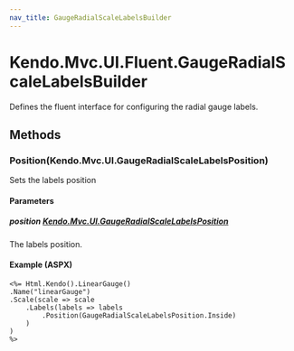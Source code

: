 ```yaml
---
nav_title: GaugeRadialScaleLabelsBuilder
---
```


# Kendo.Mvc.UI.Fluent.GaugeRadialScaleLabelsBuilder
Defines the fluent interface for configuring the radial gauge labels.




## Methods


### Position(Kendo.Mvc.UI.GaugeRadialScaleLabelsPosition)
Sets the labels position


#### Parameters

##### position [Kendo.Mvc.UI.GaugeRadialScaleLabelsPosition](/api/wrappers/aspnet-mvc/Kendo.Mvc.UI/GaugeRadialScaleLabelsPosition)
The labels position.




#### Example (ASPX)
    <%= Html.Kendo().LinearGauge()
    .Name("linearGauge")
    .Scale(scale => scale
        .Labels(labels => labels
            .Position(GaugeRadialScaleLabelsPosition.Inside)
        )
    )
    %>



